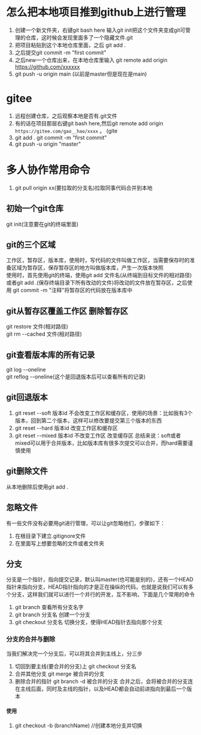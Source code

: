 # 怎么把本地项目推到github上进行管理
1. 创建一个新文件夹，右键git bash here 输入git init把这个文件夹变成git可管理的仓库，这时候会发现里面多了一个隐藏文件.git
2. 把项目粘贴到这个本地仓库里面，之后 git add .
3. 之后提交git commit -m "first commit"
4. 之后new一个仓库出来，在本地仓库里输入 git remote add origin https://github.com/xxxxxx
5. git push -u origin main (以前是master但是现在是main)
# gitee 
1. 远程创建仓库，之后观察本地是否有.git文件
2. 有的话在项目那层右键git bash here,然后git remote add origin `https://gitee.com/gao__hao/xxxx` 。 (gite
3. git add . git commit -m "first commit"
4. git push -u origin "master"
# 多人协作常用命令
1. git pull origin xx(要拉取的分支名)拉取同事代码合并到本地
## 初始一个git仓库
git init(注意要在git的终端里面)
## git的三个区域
工作区，暂存区，版本库，使用时，写代码的文件叫做工作区，当需要保存时的准备区域为暂存区，保存暂存区的地方叫做版本库，产生一次版本快照  
使用时，首先使用git的终端，使用git add 文件名(从终端到目标文件的相对路径)或者git add .(保存终端目录下所有改动的文件)将改动的文件放在暂存区，之后使用 git commit -m "注释"将暂存区的代码放在版本库中
## git从暂存区覆盖工作区 删除暂存区
git restore 文件(相对路径)  
git rm --cached 文件(相对路径)  
## git查看版本库的所有记录
git log --oneline  
git reflog --oneline(这个是回退版本后可以查看所有的记录)
## git回退版本
1. git reset --soft 版本id 不会改变工作区和缓存区，使用的场景：比如我有3个版本，回到第二个版本，这样可以修改要提交第三个版本的东西
2. git reset --hard 版本id 改变工作区和缓存区
3. git reset --mixed 版本id 不改变工作区 改变缓存区
总结来说：soft或者mixed可以用于合并版本，比如版本库有很多次提交可以合并，而hard需要谨慎使用
## git删除文件
从本地删除后使用git add .
## 忽略文件
有一些文件没有必要用git进行管理，可以让git忽略他们，步骤如下：
1. 在根目录下建立.gitignore文件
2. 在里面写上想要忽略的文件或者文件夹
## 分支
分支是一个指针，指向提交记录，默认叫master(也可能是别的)，还有一个HEAD指针来指向分支，HEAD指针指向的才是正在操纵的代码，也就是说我们可以有多个分支，这样我们就可以进行一个并行的开发，互不影响，下面是几个常用的命令
1. git branch 查看所有分支名字
2. git branch 分支名 创建一个分支
3. git checkout 分支名 切换分支，使得HEAD指针去指向那个分支
### 分支的合并与删除
当我们解决完一个分支后，可以将其合并到主线上，分三步
1. 切回到要主线(要合并的分支)上 git checkout 分支名
2. 合并其他分支 git merge 被合并的分支
3. 删除合并的指针 git branch -d 被合并的分支
合并之后，会将被合并的分支连在主线后面，同时及主线的指针，以及HEAD都会自动前进指向到最后一个版本
#### 使用
1. git checkout -b (branchName) //创建本地分支并切换
